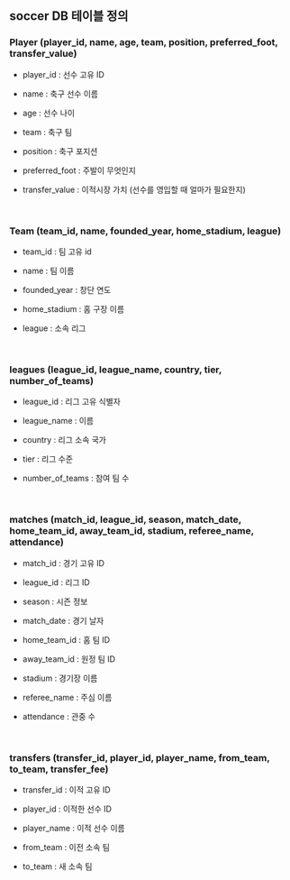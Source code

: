 ## soccer DB 테이블 정의 

### Player (player_id, name, age, team, position, preferred_foot, transfer_value)

- player_id : 선수 고유 ID
  
- name : 축구 선수 이름

- age : 선수 나이

- team : 축구 팀

- position : 축구 포지션

- preferred_foot : 주발이 무엇인지

- transfer_value : 이적시장 가치 (선수를 영입할 때 얼마가 필요한지)

<br/>

### Team (team_id, name, founded_year, home_stadium, league)

- team_id : 팀 고유 id

- name : 팀 이름

- founded_year : 창단 연도

- home_stadium : 홈 구장 이름 

- league : 소속 리그

<br/>

### leagues (league_id, league_name, country, tier, number_of_teams)

- league_id : 리그 고유 식별자

- league_name : 이름

- country : 리그 소속 국가

- tier : 리그 수준

- number_of_teams : 참여 팀 수

<br/>

### matches (match_id, league_id, season, match_date, home_team_id, away_team_id, stadium, referee_name, attendance)

- match_id : 경기 고유 ID 

- league_id : 리그 ID

- season : 시즌 정보

- match_date : 경기 날자

- home_team_id : 홈 팀 ID

- away_team_id : 원정 팀 ID

- stadium : 경기장 이름

- referee_name : 주심 이름

- attendance : 관중 수

<br/>

### transfers (transfer_id, player_id, player_name, from_team, to_team, transfer_fee)

- transfer_id : 이적 고유 ID

- player_id :  이적한 선수 ID

- player_name : 이적 선수 이름

- from_team : 이전 소속 팀 

- to_team : 새 소속 팀 





















































